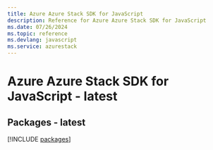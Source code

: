 ```yaml
---
title: Azure Azure Stack SDK for JavaScript
description: Reference for Azure Azure Stack SDK for JavaScript
ms.date: 07/26/2024
ms.topic: reference
ms.devlang: javascript
ms.service: azurestack
---
```

# Azure Azure Stack SDK for JavaScript - latest
## Packages - latest
[!INCLUDE [packages](azure-stack-index.md)]